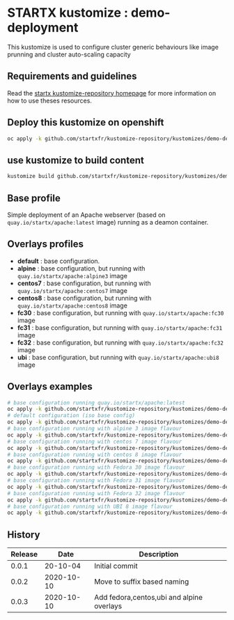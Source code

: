 # STARTX kustomize : demo-deployment

This kustomize is used to configure cluster generic behaviours like image prunning and cluster auto-scaling capacity

## Requirements and guidelines

Read the [startx kustomize-repository homepage](https://startxfr.github.io/kustomize-repository) for
more information on how to use theses resources.

## Deploy this kustomize on openshift

```bash
oc apply -k github.com/startxfr/kustomize-repository/kustomizes/demo-deployment
```

## use kustomize to build content

```bash
kustomize build github.com/startxfr/kustomize-repository/kustomizes/demo-deployment
```

## Base profile

Simple deployment of an Apache webserver (based on `quay.io/startx/apache:latest` image) running as a deamon container.

## Overlays profiles

- **default** : base configuration.
- **alpine** : base configuration, but running with `quay.io/startx/apache:alpine3` image
- **centos7** : base configuration, but running with `quay.io/startx/apache:centos7` image
- **centos8** : base configuration, but running with `quay.io/startx/apache:centos8` image
- **fc30** : base configuration, but running with `quay.io/startx/apache:fc30` image
- **fc31** : base configuration, but running with `quay.io/startx/apache:fc31` image
- **fc32** : base configuration, but running with `quay.io/startx/apache:fc32` image
- **ubi** : base configuration, but running with `quay.io/startx/apache:ubi8` image

## Overlays examples

```bash
# base configuration running quay.io/startx/apache:latest
oc apply -k github.com/startxfr/kustomize-repository/kustomizes/demo-deployment/base
# default configuration (iso base config)
oc apply -k github.com/startxfr/kustomize-repository/kustomizes/demo-deployment/overlays/default
# base configuration running with alpine 3 image flavour
oc apply -k github.com/startxfr/kustomize-repository/kustomizes/demo-deployment/overlays/alpine
# base configuration running with centos 7 image flavour
oc apply -k github.com/startxfr/kustomize-repository/kustomizes/demo-deployment/overlays/centos7
# base configuration running with centos 8 image flavour
oc apply -k github.com/startxfr/kustomize-repository/kustomizes/demo-deployment/overlays/centos8
# base configuration running with Fedora 30 image flavour
oc apply -k github.com/startxfr/kustomize-repository/kustomizes/demo-deployment/overlays/fc30
# base configuration running with Fedora 31 image flavour
oc apply -k github.com/startxfr/kustomize-repository/kustomizes/demo-deployment/overlays/fc31
# base configuration running with Fedora 32 image flavour
oc apply -k github.com/startxfr/kustomize-repository/kustomizes/demo-deployment/overlays/fc32
# base configuration running with UBI 8 image flavour
oc apply -k github.com/startxfr/kustomize-repository/kustomizes/demo-deployment/overlays/ubi
```

## History

| Release | Date       | Description
| ------- | ---------- | -----------------------
| 0.0.1   | 20-10-04   | Initial commit
| 0.0.2   | 2020-10-10 | Move to suffix based naming
| 0.0.3   | 2020-10-10 | Add fedora,centos,ubi and alpine overlays
